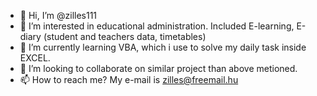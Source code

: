- 👋 Hi, I’m @zilles111
- 👀 I’m interested in educational administration. Included E-learning, E-diary (student and teachers data, timetables)
- 🌱 I’m currently learning VBA, which i use to solve my daily task inside EXCEL. 
- 💞️ I’m looking to collaborate on similar project than above metioned.
- 📫 How to reach me? My e-mail is zilles@freemail.hu

<!---
zilles111/zilles111 is a ✨ special ✨ repository because its `README.md` (this file) appears on your GitHub profile.
You can click the Preview link to take a look at your changes.
--->

